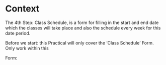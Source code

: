 # Context

The 4th Step: Class Schedule, is a form for filling in the start and end date which the classes will take place and also the schedule every week for this date period.

Before we start: this Practical will only cover the ‘Class Schedule’ Form. Only work within this

Form:





